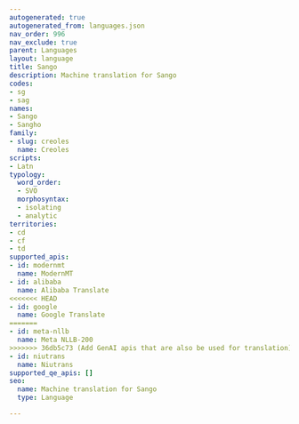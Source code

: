 ```yaml
---
autogenerated: true
autogenerated_from: languages.json
nav_order: 996
nav_exclude: true
parent: Languages
layout: language
title: Sango
description: Machine translation for Sango
codes:
- sg
- sag
names:
- Sango
- Sangho
family:
- slug: creoles
  name: Creoles
scripts:
- Latn
typology:
  word_order:
  - SVO
  morphosyntax:
  - isolating
  - analytic
territories:
- cd
- cf
- td
supported_apis:
- id: modernmt
  name: ModernMT
- id: alibaba
  name: Alibaba Translate
<<<<<<< HEAD
- id: google
  name: Google Translate
=======
- id: meta-nllb
  name: Meta NLLB-200
>>>>>>> 36db5c73 (Add GenAI apis that are also be used for translation)
- id: niutrans
  name: Niutrans
supported_qe_apis: []
seo:
  name: Machine translation for Sango
  type: Language

---
```


